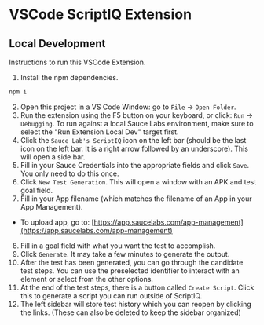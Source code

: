 # VSCode ScriptIQ Extension

## Local Development

Instructions to run this VSCode Extension.

1. Install the npm dependencies.

```bash
npm i
```

2. Open this project in a VS Code Window: go to `File` -> `Open Folder`.
3. Run the extension using the F5 button on your keyboard, or click: `Run` -> `Debugging`. To run against a local Sauce Labs environment, make sure to select the "Run Extension Local Dev" target first.
4. Click the `Sauce Lab's ScriptIQ` icon on the left bar (should be the last icon on the left bar. It is a right arrow followed by an underscore). This will open a side bar.
5. Fill in your Sauce Credentials into the appropriate fields and click `Save`. You only need to do this once.
6. Click `New Test Generation`. This will open a window with an APK and test goal field.
7. Fill in your App filename (which matches the filename of an App in your App Management).

- To upload app, go to: [https://app.saucelabs.com/app-management](https://app.saucelabs.com/app-management)

8. Fill in a goal field with what you want the test to accomplish.
9. Click `Generate`. It may take a few minutes to generate the output.
10. After the test has been generated, you can go through the candidate test steps. You can use the preselected identifier to interact with an element or select from the other options.
11. At the end of the test steps, there is a button called `Create Script`. Click this to generate a script you can run outside of ScriptIQ.
12. The left sidebar will store test history which you can reopen by clicking the links. (These can also be deleted to keep the sidebar organized)
